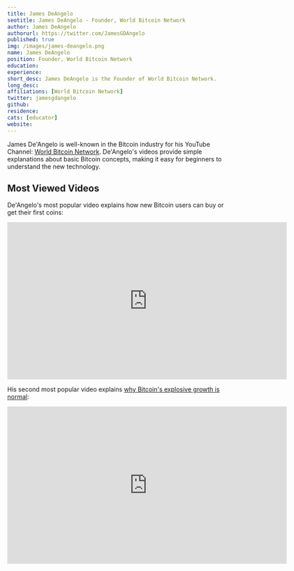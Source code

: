```yaml
---
title: James DeAngelo
seotitle: James DeAngelo - Founder, World Bitcoin Network
author: James DeAngelo
authorurl: https://twitter.com/JamesGDAngelo
published: true
img: /images/james-deangelo.png
name: James DeAngelo
position: Founder, World Bitcoin Network
education: 
experience: 
short_desc: James DeAngelo is the Founder of World Bitcoin Network.
long_desc: 
affiliations: [World Bitcoin Network]
twitter: jamesgdangelo
github: 
residence: 
cats: [educator]
website: 
---
```

James De'Angelo is well-known in the Bitcoin industry for his YouTube Channel: [World Bitcoin Network](https://www.youtube.com/channel/UCgo7FCCPuylVk4luP3JAgVw/videos?view=0&flow=grid&sort=p). De'Angelo's videos provide simple explanations about basic Bitcoin concepts, making it easy for beginners to understand the new technology. 

## Most Viewed Videos

De'Angelo's most popular video explains how new Bitcoin users can buy or get their first coins:

<iframe width="640" height="360" src="https://www.youtube.com/embed/F4IgvMfSuNk" frameborder="0" allowfullscreen></iframe>

His second most popular video explains [why Bitcoin's explosive growth is normal](/why-bitcoin-growth-normal/):

<iframe width="640" height="360" src="https://www.youtube.com/embed/qHUPPYzzZrI" frameborder="0" allowfullscreen></iframe>
